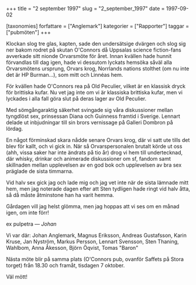 +++
title = "2 september 1997"
slug = "2_september_1997"
date = 1997-09-02

[taxonomies]
forfattare = ["Anglemark"]
kategorier = ["Rapporter"]
taggar = ["pubmöten"]
+++

Klockan slog tre glas, kapten, sade den undersätsige dvärgen och slog sig ner bakom rodret på skutan O'Connors då Uppsalas science fiction-fans avverkade sitt nionde Orvarsmöte för året. Innan kvällen hade hunnit förvandlas till dag igen, hade vi dessutom lyckats hemsöka såväl alla Orvarsmötens ursprung, Orvars krog, Norrlands nations stolthet (om nu inte det är HP Burman...), som mitt och Linnéas hem.

<!-- more -->

För kvällen hade O'Connors rea på Old Peculier, vilket är en klassisk dryck för brittiska kufar. Nu vet jag inte om vi är klassiska brittiska kufar, men vi lyckades i alla fall göra slut på deras lager av Old Peculier.

Med sömgångaraktig säkerhet svingade sig våra diskussioner mellan tyngdlöst sex, prinsessan Diana och Guinness framtid i Sverige. Lennart delade ut inbjudningar till sin brors vernissage på Galleri Dombron på lördag.

En något förminskad skara nådde senare Orvars krog, där vi satt ute tills det blev för kallt, och vi gick in. När så Orvarspersonalen brutalt körde ut oss (ahh, vissa saker har inte ändrats på tio år) drog vi hem till undertecknad, där whisky, drinkar och animerade diskussioner om sf, fandom samt skillnaden mellan upplevelsen av en god bok och upplevelsen av bra sex präglade de sista timmarna.

Vid halv sex gick jag och lade mig och jag vet inte när de sista lämnade mitt hem, men jag noterade dagen efter att Sten tydligen hade ringt vid halv åtta, så då måste åtminstone han ha varit hemma.

Gårdagen vill jag helst glömma, men jag hoppas att vi ses om en månad igen, om inte förr!

ex pulpetra
— _Johan_


Vi var där: Johan Anglemark, Magnus Eriksson, Andreas Gustafsson, Karin Kruse, Jan Nyström, Markus Persson, Lennart Svensson, Sten Thaning, Wahlbom, Anna Åkesson, Björn Öqvist, Tomas "Baron"

Nästa möte blir på samma plats (O'Connors pub, ovanför Saffets på Stora torget) från 18.30 och framåt, tisdagen 7 oktober.

Väl mött!
